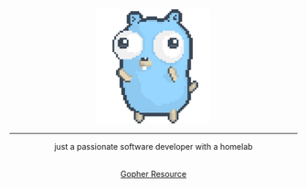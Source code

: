 <div align="center" style="tex-align: center;">
<img alt="dancing gopher" width="200px" height="200" src="./gopher-dance.gif">
<hr>
<div>
  <div>
    <p>just a passionate software developer with a homelab</p>
  </div>
  <div>
    <br>
    <a href="https://github.com/egonelbre/gophers" target="_blank">Gopher Resource</a>
  </div>
</div>
</div>
